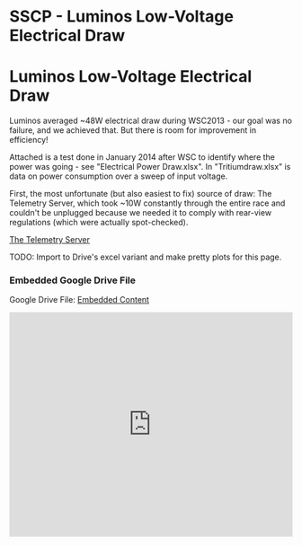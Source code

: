 # SSCP - Luminos Low-Voltage Electrical Draw

# Luminos Low-Voltage Electrical Draw

Luminos averaged ~48W electrical draw during WSC2013 - our goal was no failure, and we achieved that. But there is room for improvement in efficiency!

Attached is a test done in January 2014 after WSC to identify where the power was going - see "Electrical Power Draw.xlsx". In "Tritiumdraw.xlsx" is data on power consumption over a sweep of input voltage.

First, the most unfortunate (but also easiest to fix) source of draw: The Telemetry Server, which took ~10W constantly through the entire race and couldn't be unplugged because we needed it to comply with rear-view regulations (which were actually spot-checked). 

[The Telemetry Server](/stanford.edu/testduplicationsscp/home/sscp-2012-2013/electrical-2012-2013/electrical-systems/telemetry-server-2-0-0)

TODO: Import to Drive's excel variant and make pretty plots for this page. 

[](https://drive.google.com/folderview?id=1X9ZofbdoXTB4BoBG-zpYu2vyZvzW8gNo)

### Embedded Google Drive File

Google Drive File: [Embedded Content](https://drive.google.com/embeddedfolderview?id=1X9ZofbdoXTB4BoBG-zpYu2vyZvzW8gNo#list)

<iframe width="100%" height="400" src="https://drive.google.com/embeddedfolderview?id=1X9ZofbdoXTB4BoBG-zpYu2vyZvzW8gNo#list" frameborder="0"></iframe>

